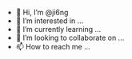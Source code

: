 - 👋 Hi, I’m @ji6ng
- 👀 I’m interested in ...
- 🌱 I’m currently learning ...
- 💞️ I’m looking to collaborate on ...
- 📫 How to reach me ...

<!---
ji6ng/ji6ng is a ✨ special ✨ repository because its `README.md` (this file) appears on your GitHub profile.
You can click the Preview link to take a look at your changes.
--->
